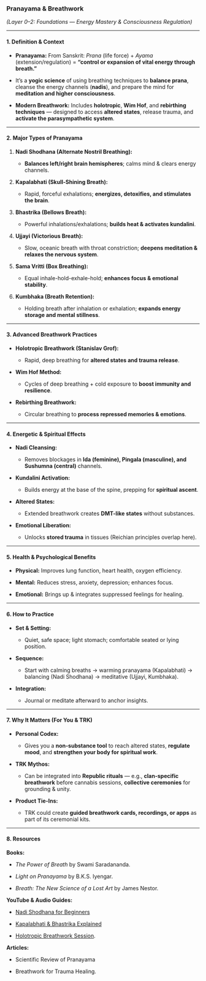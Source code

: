### **Pranayama & Breathwork**

_(Layer 0–2: Foundations — Energy Mastery & Consciousness Regulation)_

---

#### **1. Definition & Context**

- **Pranayama:** From Sanskrit: _Prana_ (life force) + _Ayama_ (extension/regulation) = **“control or expansion of vital energy through breath.”**
    
- It’s a **yogic science** of using breathing techniques to **balance prana**, cleanse the energy channels (**nadis**), and prepare the mind for **meditation and higher consciousness**.
    
- **Modern Breathwork:** Includes **holotropic**, **Wim Hof**, and **rebirthing techniques** — designed to access **altered states**, release trauma, and **activate the parasympathetic system**.
    

---

#### **2. Major Types of Pranayama**

1. **Nadi Shodhana (Alternate Nostril Breathing):**
    
    - **Balances left/right brain hemispheres**; calms mind & clears energy channels.
        
2. **Kapalabhati (Skull-Shining Breath):**
    
    - Rapid, forceful exhalations; **energizes, detoxifies, and stimulates the brain**.
        
3. **Bhastrika (Bellows Breath):**
    
    - Powerful inhalations/exhalations; **builds heat & activates kundalini**.
        
4. **Ujjayi (Victorious Breath):**
    
    - Slow, oceanic breath with throat constriction; **deepens meditation & relaxes the nervous system**.
        
5. **Sama Vritti (Box Breathing):**
    
    - Equal inhale-hold-exhale-hold; **enhances focus & emotional stability**.
        
6. **Kumbhaka (Breath Retention):**
    
    - Holding breath after inhalation or exhalation; **expands energy storage and mental stillness**.
        

---

#### **3. Advanced Breathwork Practices**

- **Holotropic Breathwork (Stanislav Grof):**
    
    - Rapid, deep breathing for **altered states and trauma release**.
        
- **Wim Hof Method:**
    
    - Cycles of deep breathing + cold exposure to **boost immunity and resilience**.
        
- **Rebirthing Breathwork:**
    
    - Circular breathing to **process repressed memories & emotions**.
        

---

#### **4. Energetic & Spiritual Effects**

- **Nadi Cleansing:**
    
    - Removes blockages in **Ida (feminine), Pingala (masculine), and Sushumna (central)** channels.
        
- **Kundalini Activation:**
    
    - Builds energy at the base of the spine, prepping for **spiritual ascent**.
        
- **Altered States:**
    
    - Extended breathwork creates **DMT-like states** without substances.
        
- **Emotional Liberation:**
    
    - Unlocks **stored trauma** in tissues (Reichian principles overlap here).
        

---

#### **5. Health & Psychological Benefits**

- **Physical:** Improves lung function, heart health, oxygen efficiency.
    
- **Mental:** Reduces stress, anxiety, depression; enhances focus.
    
- **Emotional:** Brings up & integrates suppressed feelings for healing.
    

---

#### **6. How to Practice**

- **Set & Setting:**
    
    - Quiet, safe space; light stomach; comfortable seated or lying position.
        
- **Sequence:**
    
    - Start with calming breaths → warming pranayama (Kapalabhati) → balancing (Nadi Shodhana) → meditative (Ujjayi, Kumbhaka).
        
- **Integration:**
    
    - Journal or meditate afterward to anchor insights.
        

---

#### **7. Why It Matters (For You & TRK)**

- **Personal Codex:**
    
    - Gives you a **non-substance tool** to reach altered states, **regulate mood**, and **strengthen your body for spiritual work**.
        
- **TRK Mythos:**
    
    - Can be integrated into **Republic rituals** — e.g., **clan-specific breathwork** before cannabis sessions, **collective ceremonies** for grounding & unity.
        
- **Product Tie-Ins:**
    
    - TRK could create **guided breathwork cards, recordings, or apps** as part of its ceremonial kits.
        

---

#### **8. Resources**

**Books:**

- _The Power of Breath_ by Swami Saradananda.
    
- _Light on Pranayama_ by B.K.S. Iyengar.
    
- _Breath: The New Science of a Lost Art_ by James Nestor.
    

**YouTube & Audio Guides:**

- [Nadi Shodhana for Beginners](https://www.youtube.com/watch?v=8VwufJrUhic)
    
- [Kapalabhati & Bhastrika Explained](https://www.youtube.com/watch?v=rxRzY8FZ2T4)
    
- [Holotropic Breathwork Session](https://www.youtube.com/watch?v=aS7sK8g0UFY).
    

**Articles:**

- Scientific Review of Pranayama
    
- Breathwork for Trauma Healing.
